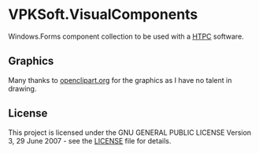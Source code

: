 # VPKSoft.VisualComponents
Windows.Forms component collection to be used with a [HTPC](https://www.vpksoft.net/2-uncategorised/131-vamp) software.

## Graphics
Many thanks to [openclipart.org](https://openclipart.org/) for the graphics as I have no talent in drawing.

## License
This project is licensed under the GNU GENERAL PUBLIC LICENSE Version 3, 29 June 2007 - see the [LICENSE](LICENSE) file for details.
